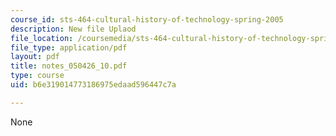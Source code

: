 ```yaml
---
course_id: sts-464-cultural-history-of-technology-spring-2005
description: New file Uplaod
file_location: /coursemedia/sts-464-cultural-history-of-technology-spring-2005/b6e319014773186975edaad596447c7a_notes_050426_10.pdf
file_type: application/pdf
layout: pdf
title: notes_050426_10.pdf
type: course
uid: b6e319014773186975edaad596447c7a

---
```

None
